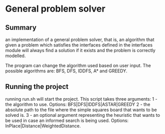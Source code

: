 # General problem solver

## Summary
an implementation of a general problem solver, that is, an algorithm that given a problem which satisfies the interfaces defined in the interfaces module will always find a solution if it exists and the problem is correctly modelled.

The program can change the algorithm used based on user input. The possible algorithms are: BFS, DFS, IDDFS, A* and GREEDY.

## Running the project
running run.sh will start the project. This script takes three arguments:
1 - the algorithm to use. Options: BFS|DFS|IDDFS|ASTAR|GREEDY
2 - the absolute path to the file where the simple squares board that wants to be solved is.
3 - an optional argument representing the heuristic that wants to be used in case an informed search is being used. Options: InPlace|Distance|WeightedDistance.
